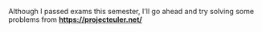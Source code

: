 Although I passed exams this semester, I'll go ahead and try solving some problems from **https://projecteuler.net/**
